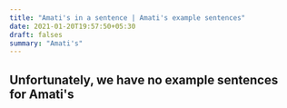 ```yaml
---
title: "Amati's in a sentence | Amati's example sentences"
date: 2021-01-20T19:57:50+05:30
draft: falses
summary: "Amati's"
---
```

## Unfortunately, we have no example sentences for Amati's                 
